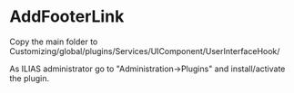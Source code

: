 AddFooterLink
============

Copy the main folder to Customizing/global/plugins/Services/UIComponent/UserInterfaceHook/

As ILIAS administrator go to "Administration->Plugins" and install/activate the plugin.  
